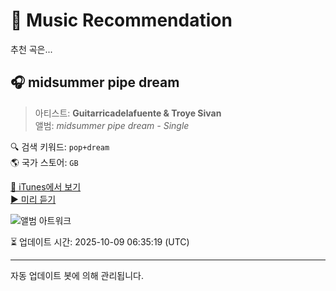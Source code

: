 
# 🎵 Music Recommendation

추천 곡은...

## 🎧 midsummer pipe dream  
> 아티스트: **Guitarricadelafuente & Troye Sivan**  
> 앨범: _midsummer pipe dream - Single_  

🔍 검색 키워드: `pop+dream`  
🌎 국가 스토어: `GB`

[🔗 iTunes에서 보기](https://music.apple.com/gb/album/midsummer-pipe-dream/1827006967?i=1827006970&uo=4)  
[▶️ 미리 듣기](https://audio-ssl.itunes.apple.com/itunes-assets/AudioPreview221/v4/9c/4b/06/9c4b0655-18ac-6658-889d-258c23ee46ea/mzaf_6044493081655012757.plus.aac.p.m4a)

![앨범 아트워크](https://is1-ssl.mzstatic.com/image/thumb/Music221/v4/ee/2a/94/ee2a940d-872b-d343-7a9c-a9804d12cb4d/dj.gptpjask.jpg/100x100bb.jpg)

⏳ 업데이트 시간: 2025-10-09 06:35:19 (UTC)

---
자동 업데이트 봇에 의해 관리됩니다.
